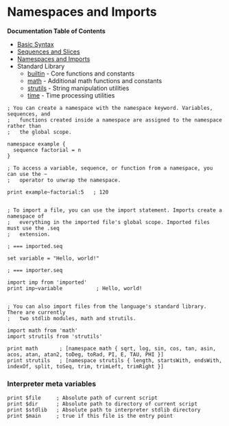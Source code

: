 # Namespaces and Imports

**Documentation Table of Contents**
- [Basic Syntax](./basic-syntax.md)
- [Sequences and Slices](./sequences.md)
- [Namespaces and Imports](./namespaces.md)
- Standard Library
  - [builtin](./stdlib/builtin.md) - Core functions and constants
  - [math](./stdlib/math.md) - Additional math functions and constants
  - [strutils](./stdlib/strutils.md) - String manipulation utilities
  - [time](./stdlib/time.md) - Time processing utilities
  
```racket
; You can create a namespace with the namespace keyword. Variables, sequences, and
;   functions created inside a namespace are assigned to the namespace rather than
;   the global scope.

namespace example {
  sequence factorial = n
}

; To access a variable, sequence, or function from a namespace, you can use the ~
;   operator to unwrap the namespace.

print example~factorial:5   ; 120


; To import a file, you can use the import statement. Imports create a namespace of
;   everything in the imported file's global scope. Imported files must use the .seq
;   extension.

; === imported.seq

set variable = "Hello, world!"

; === importer.seq

import imp from 'imported'
print imp~variable           ; Hello, world!


; You can also import files from the language's standard library. There are currently
;   two stdlib modules, math and strutils.

import math from 'math'
import strutils from 'strutils'

print math       ; [namespace math { sqrt, log, sin, cos, tan, asin, acos, atan, atan2, toDeg, toRad, PI, E, TAU, PHI }]
print strutils   ; [namespace strutils { length, startsWith, endsWith, indexOf, split, toSeq, trim, trimLeft, trimRight }]
```

### Interpreter meta variables
```
print $file     ; Absolute path of current script
print $dir      ; Absolute path to directory of current script
print $stdlib   ; Absolute path to interpreter stdlib directory
print $main     ; true if this file is the entry point
```
